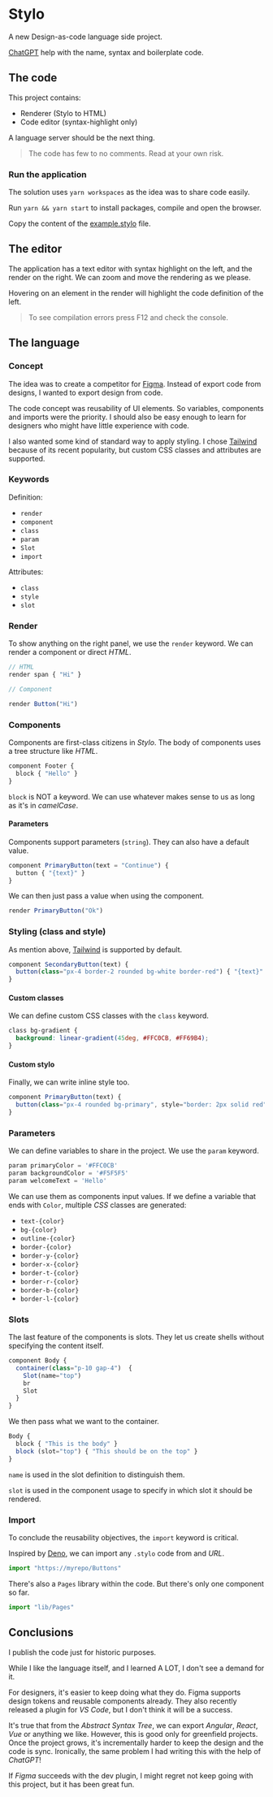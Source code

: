 # Stylo

A new Design-as-code language side project. 

[ChatGPT](https://openai.com/blog/chatgpt) help with the name, syntax and boilerplate code.

## The code

This project contains:
* Renderer (Stylo to HTML)
* Code editor (syntax-highlight only)

A language server should be the next thing.

> The code has few to no comments. Read at your own risk.

### Run the application

The solution uses `yarn workspaces` as the idea was to share code easily.

Run `yarn && yarn start` to install packages, compile and open the browser.

Copy the content of the [example.stylo](./example.stylo) file.

## The editor

The application has a text editor with syntax highlight on the left, and the render on the right.
We can zoom and move the rendering as we please.

Hovering on an element in the render will highlight the code definition of the left.

> To see compilation errors press F12 and check the console.

## The language

### Concept

The idea was to create a competitor for [Figma](https://www.figma.com/).
Instead of export code from designs, I wanted to export design from code.

The code concept was reusability of UI elements. So variables, components and imports were the priority.
I should also be easy enough to learn for designers who might have little experience with code.

I also wanted some kind of standard way to apply styling.
I chose [Tailwind](https://tailwindcss.com/) because of its recent popularity,
but custom CSS classes and attributes are supported.

### Keywords

Definition:
* `render`
* `component`
* `class`
* `param`
* `Slot`
* `import`

Attributes:
* `class`
* `style`
* `slot`

### Render

To show anything on the right panel, we use the `render` keyword. We can render a component or direct *HTML*.

```javascript
// HTML
render span { "Hi" }

// Component

render Button("Hi")
```

### Components

Components are first-class citizens in *Stylo*. The body of components uses a tree structure like *HTML*. 

```javascript
component Footer {
  block { "Hello" }
}
```

`block` is NOT a keyword. We  can use whatever makes sense to us as long as it's in *camelCase*.

#### Parameters

Components support parameters (`string`). They can also have a default value.

```javascript
component PrimaryButton(text = "Continue") {
  button { "{text}" }
}
```

We can then just pass a value when using the component.

```typescript
render PrimaryButton("Ok")
```

### Styling (class and style)

As mention above, [Tailwind](https://tailwindcss.com/) is supported by default.

```javascript
component SecondaryButton(text) {
  button(class="px-4 border-2 rounded bg-white border-red") { "{text}" }
}
```

#### Custom classes

We can define custom CSS classes with the `class` keyword.

```css
class bg-gradient {
  background: linear-gradient(45deg, #FFC0CB, #FF69B4);
}
```

#### Custom stylo

Finally, we can write inline style too.

```typescript
component PrimaryButton(text) {
  button(class="px-4 rounded bg-primary", style="border: 2px solid red") { "{text}" }
}
```

### Parameters

We can define variables to share in the project. We use the `param` keyword.

```typescript
param primaryColor = '#FFC0CB'
param backgroundColor = '#F5F5F5'
param welcomeText = 'Hello'
```

We can use them as components input values. 
If we define a variable that ends with `Color`, multiple *CSS* classes are generated:
* `text-{color}`
* `bg-{color}`
* `outline-{color}`
* `border-{color}`
* `border-y-{color}`
* `border-x-{color}`
* `border-t-{color}`
* `border-r-{color}`
* `border-b-{color}`
* `border-l-{color}`

### Slots

The last feature of the components is slots. They let us create shells without specifying the content itself.

```typescript
component Body {
  container(class="p-10 gap-4")  {    
    Slot(name="top")
    br
    Slot
  }
}
```

We then pass what we want to the container.

```typescript
Body {
  block { "This is the body" }
  block (slot="top") { "This should be on the top" }
}
```

`name` is used in the slot definition to distinguish them.

`slot` is used in the component usage to specify in which slot it should be rendered.

### Import

To conclude the reusability objectives, the `import` keyword is critical.

Inspired by [Deno](https://deno.com/), we can import any `.stylo` code from and *URL*.

```typescript
import "https://myrepo/Buttons"
```

There's also a `Pages` library within the code. But there's only one component so far.

```typescript
import "lib/Pages"
```

## Conclusions

I publish the code just for historic purposes.

While I like the language itself, and I learned A LOT, I don't see a demand for it.

For designers, it's easier to keep doing what they do. Figma supports design tokens and reusable components already. They also recently released a plugin for *VS Code*, but I don't think it will be a success.

It's true that from the *Abstract Syntax Tree*, we can export *Angular*, *React*, *Vue* or anything we like.
However, this is good only for greenfield projects. Once the project grows, it's incrementally harder to keep the design and the code is sync.
Ironically, the same problem I had writing this with the help of *ChatGPT*!

If *Figma* succeeds with the dev plugin, I might regret not keep going with this project, but it has been great fun.
